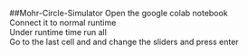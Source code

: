 ##Mohr-Circle-Simulator
Open the google colab notebook
<br>
Connect it to normal runtime
<br>
Under runtime time run all
<br>
Go to the last cell and and change the sliders and press enter

